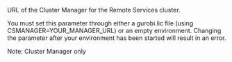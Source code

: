 URL of the Cluster Manager for the Remote Services cluster.

You must set this parameter through either a gurobi.lic file (using CSMANAGER=YOUR_MANAGER_URL) or an empty environment.
Changing the parameter after your environment has been started will result in an error.

Note: Cluster Manager only